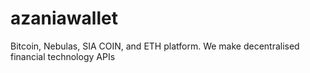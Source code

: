 # azaniawallet
Bitcoin, Nebulas, SIA COIN, and ETH platform. We make decentralised financial technology APIs
